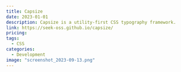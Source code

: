 ```yaml
---
title: Capsize
date: 2023-01-01
description: Capsize is a utility-first CSS typography framework.
link: https://seek-oss.github.io/capsize/
pricing:
tags:
  - CSS
categories:
  - Development
image: "screenshot_2023-09-13.png"
---
```

